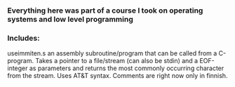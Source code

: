 ### Everything here was part of a course I took on operating systems and low level programming

### Includes:
useimmiten.s an assembly subroutine/program that can be called from a C-program. Takes a pointer to a file/stream (can also be stdin) and a EOF-integer as parameters and returns the most commonly occurring character from the stream. Uses AT&T syntax. Comments are right now only in finnish.
